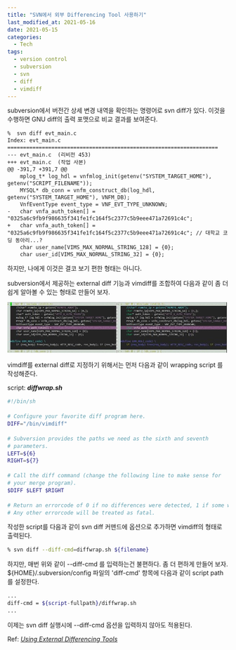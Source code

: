 ```yaml
---
title: "SVN에서 외부 Differencing Tool 사용하기"
last_modified_at: 2021-05-16
date: 2021-05-15
categories:
  - Tech
tags:
  - version control
  - subversion
  - svn
  - diff
  - vimdiff
---
```


subversion에서 버전간 상세 변경 내역을 확인하는 명령어로 <span class="grey-box">svn diff</span>가 있다.
이것을 수행하면 GNU diff의 출력 포맷으로 비교 결과를 보여준다.

```
%  svn diff evt_main.c 
Index: evt_main.c
===================================================================
--- evt_main.c	(리비전 453)
+++ evt_main.c	(작업 사본)
@@ -391,7 +391,7 @@
 	mplog_t* log_hdl = vnfmlog_init(getenv("SYSTEM_TARGET_HOME"), getenv("SCRIPT_FILENAME"));
 	MYSQL* db_conn = vnfm_construct_db(log_hdl, getenv("SYSTEM_TARGET_HOME"), VNFM_DB);
 	VnfEventType event_type = VNF_EVT_TYPE_UNKNOWN;
-	char vnfa_auth_token[] = "0325a6c9fb9f986635f341fe1fc164f5c2377c5b9eee471a72691c4c";
+	char vnfa_auth_token[] = "0325a6c9fb9f986635f341fe1fc164f5c2377c5b9eee471a72691c4c"; // 대학교 코딩 동아리...?
 	char user_name[VIMS_MAX_NORMAL_STRING_128] = {0};
 	char user_id[VIMS_MAX_NORMAL_STRING_32] = {0};
```

하지만, 나에게 이것은 결코 보기 편한 형태는 아니다.

subversion에서 제공하는 external diff 기능과 vimdiff를 조합하여 다음과 같이 좀 더 쉽게 알아볼 수 있는 형태로 만들어 보자.

[![img](/assets/images/posts/svn-vimdiff-output_s.jpg)](/assets/images/posts/svn-vimdiff-output.jpg)

vimdiff를 external diff로 지정하기 위해서는 먼저 다음과 같이 wrapping script 를 작성해준다.

script: ***diffwrap.sh***

```sh
#!/bin/sh

# Configure your favorite diff program here.
DIFF="/bin/vimdiff"

# Subversion provides the paths we need as the sixth and seventh 
# parameters.
LEFT=${6}
RIGHT=${7}

# Call the diff command (change the following line to make sense for
# your merge program).
$DIFF $LEFT $RIGHT

# Return an errorcode of 0 if no differences were detected, 1 if some were.
# Any other errorcode will be treated as fatal.
```

작성한 script를 다음과 같이 <span class="grey-box">svn diff</span> 커맨드에 옵션으로 추가하면 vimdiff의 형태로 출력된다.

```sh
% svn diff --diff-cmd=diffwrap.sh ${filename}
```

하지만, 매번 위와 같이 <span class="grey-box">--diff-cmd</span> 를 입력하는건 불편하다. 좀 더 편하게 만들어 보자.<br>
<span class="grey-box">${HOME}/.subversion/config</span> 파일의 'diff-cmd' 항목에 다음과 같이 script path를 설정한다.

```sh
...
diff-cmd = ${script-fullpath}/diffwrap.sh
...
```

이제는 <span class="grey-box">svn diff</span> 실행시에 <span class="grey-box">--diff-cmd</span> 옵션을 입력하지 않아도 적용된다.

Ref: [_Using External Differencing Tools_](https://svnbook.red-bean.com/en/1.4/svn.advanced.externaldifftools.html)

